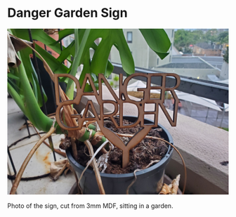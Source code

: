 # Danger Garden Sign

![Photo](photo.jpg)

Photo of the sign, cut from 3mm MDF, sitting in a garden.
